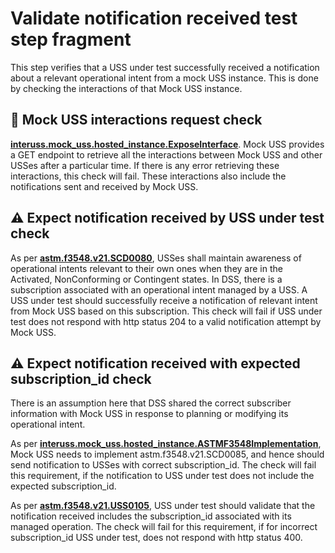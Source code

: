 # Validate notification received test step fragment

This step verifies that a USS under test successfully received a notification about a relevant operational intent from a mock USS instance.
This is done by checking the interactions of that Mock USS instance.

## 🛑 Mock USS interactions request check
**[interuss.mock_uss.hosted_instance.ExposeInterface](../../../../../requirements/interuss/mock_uss/hosted_instance.md)**.
Mock USS provides a GET endpoint to retrieve all the interactions between Mock USS and other USSes after a particular time.
If there is any error retrieving these interactions, this check will fail.
These interactions also include the notifications sent and received by Mock USS.

## ⚠️ Expect notification received by USS under test check
As per **[astm.f3548.v21.SCD0080](../../../../../requirements/astm/f3548/v21.md)**, USSes shall maintain awareness of
operational intents relevant to their own ones when they are in the Activated, NonConforming or Contingent states.
In DSS, there is a subscription associated with an operational intent managed by a USS. A USS under test should successfully
receive a notification of relevant intent from Mock USS based on this subscription.
This check will fail if USS under test does not respond with http status 204 to a valid notification attempt by Mock USS.

## ⚠️ Expect notification received with expected subscription_id check

There is an assumption here that DSS shared the correct subscriber information with Mock USS in response to planning or modifying its operational intent.

As per **[interuss.mock_uss.hosted_instance.ASTMF3548Implementation](../../../../../requirements/interuss/mock_uss/hosted_instance.md)**,
Mock USS needs to implement astm.f3548.v21.SCD0085, and hence should send notification to USSes with correct subscription_id.
The check will fail this requirement, if the notification to USS under test does not include the expected subscription_id.

As per **[astm.f3548.v21.USS0105](../../../../../requirements/astm/f3548/v21.md)**, USS under test should validate that the notification
received includes the subscription_id associated with its managed operation.
The check will fail for this requirement, if for incorrect subscription_id USS under test, does not respond with http status 400.


